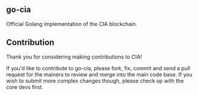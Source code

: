 ## go-cia

Official Golang implementation of the CIA blockchain.

## Contribution

Thank you for considering making contributions to CIA!

If you'd like to contribute to go-cia, please fork, fix, commit and send a pull request for the mainers to review and merge into the main code base.
If you wish to submit more complex changes though, please check up with the core devs first.
